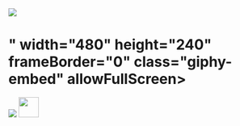<img src="https://giphy.com/embed/pVOCil38Wajlu3j1bs.gif" />


# " width="480" height="240" frameBorder="0" class="giphy-embed" allowFullScreen></iframe>

<img src="https://giphy.com/gifs/mule-yong-red-team-cybersecurity-art-pVOCil38Wajlu3j1bs.gif" />

<img src="https://media.giphy.com/media/vFKqnCdLPNOKc/giphy.gif" width="40" height="40" />

